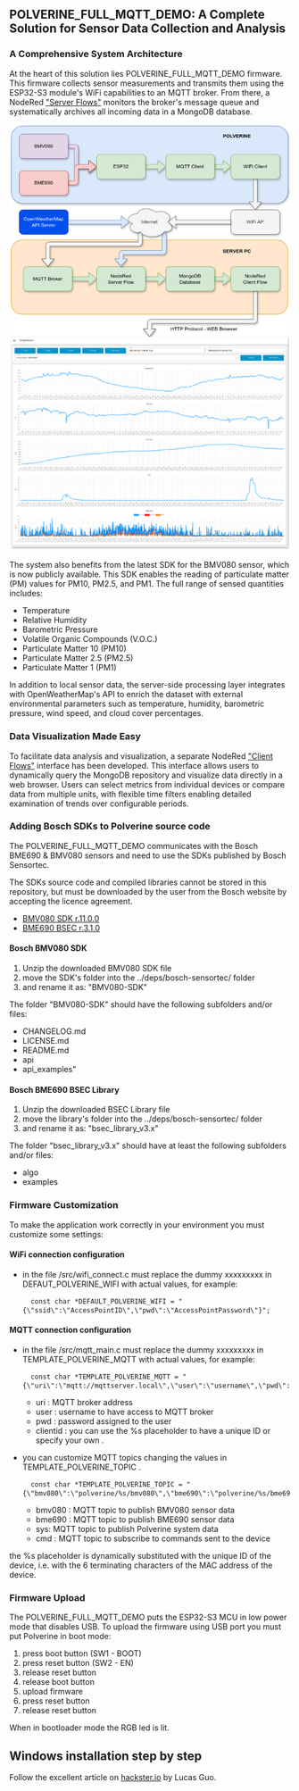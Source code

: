 ## POLVERINE_FULL_MQTT_DEMO: A Complete Solution for Sensor Data Collection and Analysis

### A Comprehensive System Architecture

At the heart of this solution lies POLVERINE_FULL_MQTT_DEMO firmware. This firmware collects sensor measurements and transmits them using the ESP32-S3 module's WiFi capabilities to an MQTT broker. From there, a NodeRed ["Server Flows"](../nodered/server_flows.json) monitors the broker's message queue and systematically archives all incoming data in a MongoDB database.

![](../images/scada_flow.png)

The system also benefits from the latest SDK for the BMV080 sensor, which is now publicly available. This SDK enables the reading of particulate matter (PM) values for PM10, PM2.5, and PM1. The full range of sensed quantities includes:

- Temperature
- Relative Humidity
- Barometric Pressure
- Volatile Organic Compounds (V.O.C.)
- Particulate Matter 10 (PM10)
- Particulate Matter 2.5 (PM2.5)
- Particulate Matter 1 (PM1)

In addition to local sensor data, the server-side processing layer integrates with OpenWeatherMap's API to enrich the dataset with external environmental parameters such as temperature, humidity, barometric pressure, wind speed, and cloud cover percentages.

### Data Visualization Made Easy

To facilitate data analysis and visualization, a separate NodeRed ["Client Flows"]((../nodered/client_flows.json)) interface has been developed. This interface allows users to dynamically query the MongoDB repository and visualize data directly in a web browser. Users can select metrics from individual devices or compare data from multiple units, with flexible time filters enabling detailed examination of trends over configurable periods.

### Adding Bosch SDKs to Polverine source code

The POLVERINE_FULL_MQTT_DEMO communicates with the Bosch BME690 & BMV080 sensors and need to use the SDKs published by Bosch Sensortec.

The SDKs source code and compiled libraries cannot be stored in this repository, but must be downloaded by the user from the Bosch website by accepting the licence agreement.

- [BMV080 SDK r.11.0.0](https://www.bosch-sensortec.com/software-tools/double-opt-in-forms/sdk-v11-0-0.html)
- [BME690 BSEC r.3.1.0](https://www.bosch-sensortec.com/software-tools/double-opt-in-forms/bsec-software-3-1-0-0-form-1.html)


#### Bosch BMV080 SDK
1) Unzip the downloaded BMV080 SDK file 
2) move the SDK's folder into the ../deps/bosch-sensortec/ folder
3) and rename it as: "BMV080-SDK"

The folder "BMV080-SDK" should have the following subfolders and/or files:

- CHANGELOG.md  
- LICENSE.md  
- README.md  
- api  
- api_examples"

#### Bosch BME690 BSEC Library
1) Unzip the downloaded BSEC Library file 
2) move the library's folder into the ../deps/bosch-sensortec/ folder
3) and rename it as: "bsec_library_v3.x"
 
The folder "bsec_library_v3.x" should have at least the following subfolders and/or files:

- algo
- examples

### Firmware Customization

To make the application work correctly in your environment you must customize some settings:

#### WiFi connection configuration

- in the file /src/wifi_connect.c must replace the dummy xxxxxxxxx in DEFAUT_POLVERINE_WIFI with actual values, for example:

		const char *DEFAULT_POLVERINE_WIFI = "{\"ssid\":\"AccessPointID\",\"pwd\":\"AccessPointPassword\"}";

#### MQTT connection configuration

- in the file /src/mqtt_main.c must replace the dummy xxxxxxxxx in TEMPLATE_POLVERINE_MQTT with actual values, for example:

		const char *TEMPLATE_POLVERINE_MQTT = "{\"uri\":\"mqtt://mqttserver.local\",\"user\":\"username\",\"pwd\":\"userpassword\",\"clientid\":\"%s\"}";

	- uri : MQTT broker address
	- user : username to have access to MQTT broker
	- pwd : password assigned to the user
	- clientid : you can use the %s placeholder to have a unique ID or specify your own .

- you can customize MQTT topics changing the values in TEMPLATE_POLVERINE_TOPIC .

		const char *TEMPLATE_POLVERINE_TOPIC = "{\"bmv080\":\"polverine/%s/bmv080\",\"bme690\":\"polverine/%s/bme690\",\"cmd\":\"polverine/%s/cmd\"}";

	- bmv080 : MQTT topic to publish BMV080 sensor data
	- bme690 : MQTT topic to publish BME690 sensor data
	- sys: MQTT topic to publish Polverine system data
	- cmd : MQTT topic to subscribe to commands sent to the device

the %s placeholder is dynamically substituted with the unique ID of the device, i.e. with the 6 terminating characters of the MAC address of the device.


### Firmware Upload
The POLVERINE_FULL_MQTT_DEMO puts the ESP32-S3 MCU in low power mode that disables USB. To upload the firmware using USB port you must put Polverine in boot mode: 

1. press boot button (SW1 - BOOT)
2. press reset button (SW2 - EN)
3. release reset button
4. release boot button
5. upload firmware
6. press reset button
7. release reset button


When in bootloader mode the RGB led is lit.

## Windows installation step by step
Follow the excellent article on [hackster.io](https://www.hackster.io/lucasguocn/air-quality-gas-and-particles-monitor-using-the-polverine-f15934) by Lucas Guo.